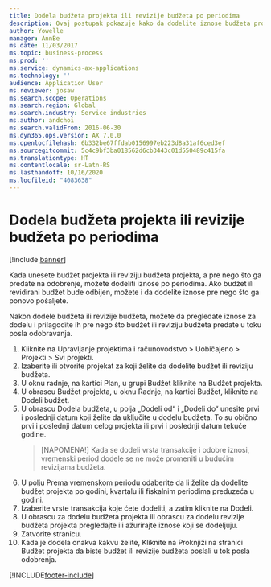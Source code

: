 ```yaml
---
title: Dodela budžeta projekta ili revizije budžeta po periodima
description: Ovaj postupak pokazuje kako da dodelite iznose budžeta projekta po periodima.
author: Yowelle
manager: AnnBe
ms.date: 11/03/2017
ms.topic: business-process
ms.prod: ''
ms.service: dynamics-ax-applications
ms.technology: ''
audience: Application User
ms.reviewer: josaw
ms.search.scope: Operations
ms.search.region: Global
ms.search.industry: Service industries
ms.author: andchoi
ms.search.validFrom: 2016-06-30
ms.dyn365.ops.version: AX 7.0.0
ms.openlocfilehash: 6b332be67ffdab0156997eb223d8a31af6ced3ef
ms.sourcegitcommit: 5c4c9bf3ba018562d6cb3443c01d550489c415fa
ms.translationtype: HT
ms.contentlocale: sr-Latn-RS
ms.lasthandoff: 10/16/2020
ms.locfileid: "4083638"
---
```

# <a name="allocate-a-project-budget-or-budget-revision-across-periods"></a>Dodela budžeta projekta ili revizije budžeta po periodima

[!include [banner](../../includes/banner.md)]

Kada unesete budžet projekta ili reviziju budžeta projekta, a pre nego što ga predate na odobrenje, možete dodeliti iznose po periodima. Ako budžet ili revidirani budžet bude odbijen, možete i da dodelite iznose pre nego što ga ponovo pošaljete. 

Nakon dodele budžeta ili revizije budžeta, možete da pregledate iznose za dodelu i prilagodite ih pre nego što budžet ili reviziju budžeta predate u toku posla odobravanja. 

1. Kliknite na Upravljanje projektima i računovodstvo > Uobičajeno > Projekti > Svi projekti. 
2. Izaberite ili otvorite projekat za koji želite da dodelite budžet ili reviziju budžeta. 
3. U oknu radnje, na kartici Plan, u grupi Budžet kliknite na Budžet projekta. 
4. U obrascu Budžet projekta, u oknu Radnje, na kartici Budžet, kliknite na Dodeli budžet. 
5. U obrascu Dodela budžeta, u polja „Dodeli od“ i „Dodeli do“ unesite prvi i poslednji datum koji želite da uključite u dodelu budžeta. To su obično prvi i poslednji datum celog projekta ili prvi i poslednji datum tekuće godine.  
   > [NAPOMENA!] Kada se dodeli vrsta transakcije i odobre iznosi, vremenski period dodele se ne može promeniti u budućim revizijama budžeta. 
6. U polju Prema vremenskom periodu odaberite da li želite da dodelite budžet projekta po godini, kvartalu ili fiskalnim periodima preduzeća u godini.
7. Izaberite vrste transakcija koje ćete dodeliti, a zatim kliknite na Dodeli. 
8. U obrascu za dodelu budžeta projekta ili obrascu za dodelu revizije budžeta projekta pregledajte ili ažurirajte iznose koji se dodeljuju. 
9. Zatvorite stranicu.
10. Kada je dodela onakva kakvu želite, Kliknite na Proknjiži na stranici Budžet projekta da biste budžet ili revizije budžeta poslali u tok posla odobrenja.  




[!INCLUDE[footer-include](../../includes/footer-banner.md)]